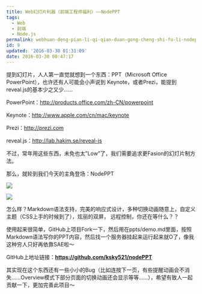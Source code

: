 ```yaml
---
title: Web幻灯片利器（前端工程师福利）——NodePPT
tags:
  - Web
  - 前端
  - Node.js
permalink: webhuan-deng-pian-li-qi-qian-duan-gong-cheng-shi-fu-li-nodeppt
id: 9
updated: '2016-03-30 01:31:09'
date: 2016-03-30 00:47:17
---
```


提到幻灯片，人人第一直觉就想到一个东西：PPT（Microsoft Office PowerPoint），也许还有人可能会小声说到 Keynote，或者Prezi，能提到reveal.js的基本少之又少……

PowerPoint：http://products.office.com/zh-CN/powerpoint

Keynote：http://www.apple.com/cn/mac/keynote

Prezi：http://prezi.com

reveal.js：http://lab.hakim.se/reveal-js

不过，常年用这些东西，未免也太”Low”了，我们需要追求更Fasion的幻灯片制方法。

那么，就轮到我们今天的主角登场：NodePPT

![](http://7xsf4p.com1.z0.glb.clouddn.com/image/9/7c/5f478c96f02982f6155b5206c40a3.png)

![](http://7xsf4p.com1.z0.glb.clouddn.com/image/9/aa/6c75dff6a7972a25e3d7617b2fdbc.png)

怎么样？Markdown语法支持，完美的响应式设计，多种切换动画随意上，自定义主题（CSS上手的时候到了），炫丽的双屏， 远程控制，你还在等什么？？

使用起来很简单，GitHub上项目Fork一下，然后用在ppts/demo.md里面，按照Markdown语法写你的PPT内容，然后找一个服务器挂起来运行起来就O了，像我这种穷人只好再依靠SAE啦～

GitHub上地址链接：**https://github.com/ksky521/nodePPT**

其实现在这个东西还有一些小小的Bug（比如连按下一页，有些提醒动画会不消失……Overview模式下部分页面的切换动画还会显示等等……），希望有致人一起贡献一下，更加完善此项目～